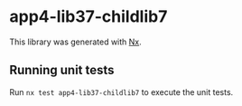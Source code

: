 # app4-lib37-childlib7

This library was generated with [Nx](https://nx.dev).

## Running unit tests

Run `nx test app4-lib37-childlib7` to execute the unit tests.
